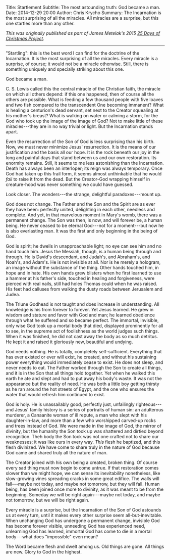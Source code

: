 Title: Startlement
Subtitle: The most astounding truth: God became a man.
Date: 2014-12-29 20:00
Author: Chris Krycho
Summary: The Incarnation is the most surprising of all the miracles. All miracles are a surprise, but this one startles more than any other.

<i class="editorial">This was originally published as part of James Metelak's
2015 [25 Days of Christmas Project](http://headpiecestraw.blogspot.com/).</i>

---

"Startling": this is the best word I can find for the doctrine of the
Incarnation. It is the most surprising of all the miracles. Every miracle is a
surprise, of course; it would not be a miracle otherwise. Still, there is
something uniquely and specially striking about this one.

God became a man.

C. S. Lewis called this the central miracle of the Christian faith, the miracle
on which all others depend: if this one happened, then of course all the others
are possible. What is feeding a few thousand people with five loaves and two
fish compared to the transcendent One becoming immanent? What is healing a
centurion's dead servant, set next to the Creator squealing at his mother's
breast? What is walking on water or calming a storm, for the God who took up the
image of the image of God? Not to make little of these miracles---they are in no
way trivial or light. But the Incarnation stands apart.

Even the resurrection of the Son of God is less surprising than his birth. Now,
we must never minimize Jesus' resurrection. It is the means of our justification
and the basis all our hope. It is the rock beneath our joy in the long and
painful days that stand between us and our own restoration. Its enormity
remains. Still, it seems to me less astonishing than the Incarnation. Death has
always been an interloper; its reign was always temporary. Once God had taken up
this frail form, it seems almost unthinkable that he would *fail* to raise it
from the dead. But the Creator-God wrapping himself in creature-hood was never
something we could have guessed.

Look closer. The wonders---the strange, delightful paradoxes---mount up.

God does not change. The Father and the Son and the Spirit are as ever they have
been: perfectly united, delighting in each other, needless and complete. And
yet, in that marvelous moment in Mary's womb, there was a permanent change. The
Son was then, is now, and will forever be, a human being. He never ceased to be
eternal God---not for a moment---but now he is also everlasting man. It was the
first and only beginning in the being of God.

God is spirit; he dwells in unapproachable light; no eye can see him and no hand
touch him. Jesus the Messiah, though, is a human being through and through. He
is David's descendant, and Judah's, and Abraham's, and Noah's, and Adam's. He is
not invisible at all. Nor is he merely a hologram, an image without the
substance of the thing. Other hands touched him, in hope and in hate. His own
hands grew blisters when he first learned to use a hammer at his father's side,
touched in healing and forgiveness, were pierced with real nails, still had
holes Thomas could when he was raised. His feet had calluses from walking the
dusty roads between Jerusalem and Judea.

The Triune Godhead is not taught and does increase in understanding. All
knowledge is his from forever to forever. Yet Jesus learned. He grew in wisdom
and stature and favor with God and man; he learned obedience through what he
suffered and so became perfect. The immortal, invisible, only wise God took up a
mortal body that died, displayed prominently for all to see, in the supreme act
of foolishness as the world judges such things. When it was finished, he did not
cast away the body as so much detritus. He kept it and raised it gloriously new,
beautiful and undying.

God needs nothing. He is totally, completely self-sufficient. Everything that
has ever existed or ever will exist, he created, and without his sustaining
power everything would immediately cease to exist. He does not sleep, and never
needs to eat. The Father worked through the Son to create all things, and it is
in the Son that all things hold together. Yet when he walked this earth he ate
and slept and had to put away his body's waste. It was not the appearance but
the reality of need. He was both a little boy getting thirsty as he ran around
the hot streets of Egypt, and the one who ensures the water that would refresh
him continued to exist.

God is holy. He is unassailably good, perfectly just, unfailingly
righteous---and Jesus' family history is a series of portraits of human sin: an
adulterous murderer, a Canaanite woman of ill repute, a man who slept with his
daughter-in-law, and more than a few who worshipped carved-up rocks and trees
instead of God. We were made in the image of God, the mirror of divinity, but
the humanity the Son took up was shattered and dirtied beyond recognition. Theh
body the Son took was not one crafted not to share our weaknesses; it was like
ours in every way. *This* flesh he baptized, and this flesh divinized. We have
come to share truly in the nature of God because God came and shared truly all
the nature of man.

The Creator joined with his own being a created, broken thing. Of course every
sad thing must now begin to come untrue. If that restoration comes slower than
we might hope, we can sense its inevitability nonetheless, like slow-growing
vines spreading cracks in some great edifice. The walls will fall---maybe not
today, and maybe not tomorrow, but they will fall. Human being, has been joined
once more to divinity, as it was meant to be from the beginning. Someday we will
be right again---maybe not today, and maybe not tomorrow, but we will be right
again.

Every miracle is a surprise, but the Incarnation of the Son of God astounds us
at every turn, until it makes every other surprise seem all-but-inevitable. When
unchanging God has undergone a permanent change, invisible God has become
forever visible, unneeding God has experienced need, unlearning God has learned,
immortal God has come to die in a mortal body---what does "impossible" even
mean?

The Word became flesh and dwelt among us. Old things are gone. All things are
new. Glory to God in the highest.